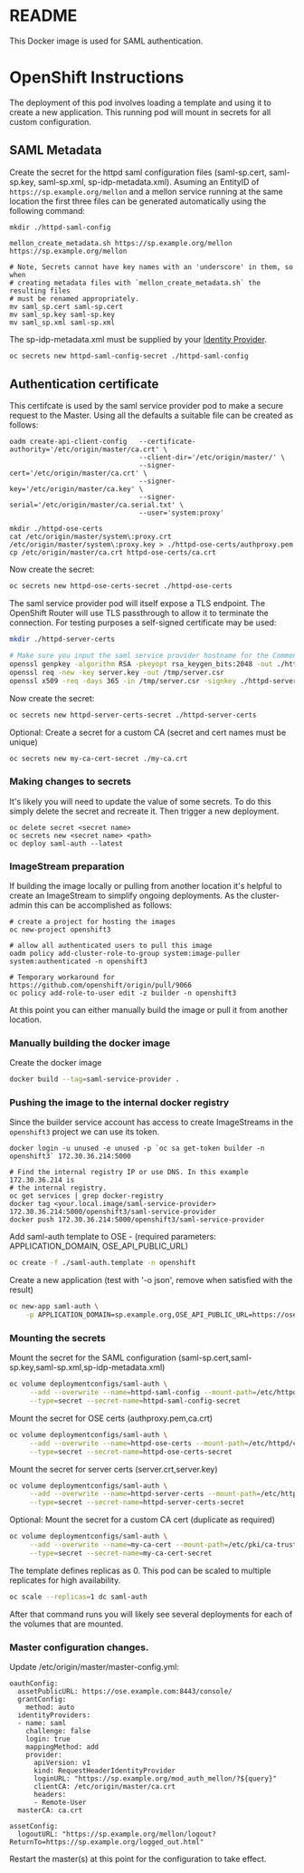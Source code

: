 # README #

This Docker image is used for SAML authentication.

# OpenShift Instructions #
The deployment of this pod involves loading a template and using it to create a
new application.  This running pod will mount in secrets for all custom
configuration.

## SAML Metadata
Create the secret for the httpd saml configuration files (saml-sp.cert,
saml-sp.key, saml-sp.xml, sp-idp-metadata.xml).  Asuming an EntityID of
`https://sp.example.org/mellon` and a mellon service running at the same
location the first three files can be generated automatically using the
following command:

```
mkdir ./httpd-saml-config

mellon_create_metadata.sh https://sp.example.org/mellon https://sp.example.org/mellon

# Note, Secrets cannot have key names with an 'underscore' in them, so when
# creating metadata files with `mellon_create_metadata.sh` the resulting files
# must be renamed appropriately.
mv saml_sp.cert saml-sp.cert
mv saml_sp.key saml-sp.key
mv saml_sp.xml saml-sp.xml
```

The sp-idp-metadata.xml must be supplied by your [Identity Provider](keycloak/testing_with_keycloak.md#creating-the-saml-metadata).


```sh
oc secrets new httpd-saml-config-secret ./httpd-saml-config
```


## Authentication certificate
This certifcate is used by the saml service provider pod to make a secure
request to the Master.  Using all the defaults a suitable file can be created
as follows:

```
oadm create-api-client-config   --certificate-authority='/etc/origin/master/ca.crt' \
                                --client-dir='/etc/origin/master/' \
                                --signer-cert='/etc/origin/master/ca.crt' \
                                --signer-key='/etc/origin/master/ca.key' \
                                --signer-serial='/etc/origin/master/ca.serial.txt' \
                                --user='system:proxy'

mkdir ./httpd-ose-certs
cat /etc/origin/master/system\:proxy.crt /etc/origin/master/system\:proxy.key > ./httpd-ose-certs/authproxy.pem
cp /etc/origin/master/ca.crt httpd-ose-certs/ca.crt
```

Now create the secret:

```sh
oc secrets new httpd-ose-certs-secret ./httpd-ose-certs
```

The saml service provider pod will itself expose a TLS endpoint.  The OpenShift
Router will use TLS passthrough to allow it to terminate the connection.  For testing purposes a self-signed certificate may be used:

```sh
mkdir ./httpd-server-certs

# Make sure you input the saml service provider hostname for the Common Name
openssl genpkey -algorithm RSA -pkeyopt rsa_keygen_bits:2048 -out ./httpd-server-certs/server.key
openssl req -new -key server.key -out /tmp/server.csr
openssl x509 -req -days 365 -in /tmp/server.csr -signkey ./httpd-server-certs/server.key -out ./httpd-server-certs/server.crt
```

Now create the secret:
```sh
oc secrets new httpd-server-certs-secret ./httpd-server-certs
```

Optional: Create a secret for a custom CA (secret and cert names must be unique)
```sh
oc secrets new my-ca-cert-secret ./my-ca.crt
```

### Making changes to secrets
It's likely you will need to update the value of some secrets.  To do this
simply delete the secret and recreate it.  Then trigger a new deployment.

```
oc delete secret <secret name>
oc secrets new <secret name> <path>
oc deploy saml-auth --latest
```

### ImageStream preparation
If building the image locally or pulling from another location it's helpful to
create an ImageStream to simplify ongoing deployments.  As the cluster-admin
this can be accomplished as follows:

```
# create a project for hosting the images
oc new-project openshift3

# allow all authenticated users to pull this image
oadm policy add-cluster-role-to-group system:image-puller system:authenticated -n openshift3

# Temporary workaround for https://github.com/openshift/origin/pull/9066
oc policy add-role-to-user edit -z builder -n openshift3

```

At this point you can either manually build the image or pull it from another location.

### Manually building the docker image
Create the docker image
```sh
docker build --tag=saml-service-provider .
```

### Pushing the image to the internal docker registry

Since the builder service account has access to create ImageStreams in the
`openshift3` project we can use its token.

```
docker login -u unused -e unused -p `oc sa get-token builder -n openshift3` 172.30.36.214:5000

# Find the internal registry IP or use DNS. In this example 172.30.36.214 is
# the internal registry.
oc get services | grep docker-registry
docker tag <your.local.image/saml-service-provider> 172.30.36.214:5000/openshift3/saml-service-provider
docker push 172.30.36.214:5000/openshift3/saml-service-provider

```

Add saml-auth template to OSE - (required parameters: APPLICATION_DOMAIN, OSE_API_PUBLIC_URL)
```sh
oc create -f ./saml-auth.template -n openshift
```


Create a new application (test with '-o json', remove when satisfied with the result)
```sh
oc new-app saml-auth \
    -p APPLICATION_DOMAIN=sp.example.org,OSE_API_PUBLIC_URL=https://ose.example.com:8443/oauth/authorize -o json
```


### Mounting the secrets

Mount the secret for the SAML configuration (saml-sp.cert,saml-sp.key,saml-sp.xml,sp-idp-metadata.xml)
```sh
oc volume deploymentconfigs/saml-auth \
     --add --overwrite --name=httpd-saml-config --mount-path=/etc/httpd/conf/saml \
     --type=secret --secret-name=httpd-saml-config-secret
```

Mount the secret for OSE certs (authproxy.pem,ca.crt)
```sh
oc volume deploymentconfigs/saml-auth \
     --add --overwrite --name=httpd-ose-certs --mount-path=/etc/httpd/conf/ose_certs \
     --type=secret --secret-name=httpd-ose-certs-secret
```

Mount the secret for server certs (server.crt,server.key)
```sh
oc volume deploymentconfigs/saml-auth \
     --add --overwrite --name=httpd-server-certs --mount-path=/etc/httpd/conf/server_certs \
     --type=secret --secret-name=httpd-server-certs-secret
```

Optional: Mount the secret for a custom CA cert (duplicate as required)
```sh
oc volume deploymentconfigs/saml-auth \
     --add --overwrite --name=my-ca-cert --mount-path=/etc/pki/ca-trust/source/anchors/my-ca.crt \
     --type=secret --secret-name=my-ca-cert-secret
```

The template defines replicas as 0.  This pod can be scaled to multiple
replicates for high availability.
```sh
oc scale --replicas=1 dc saml-auth
```

After that command runs you will likely see several deployments for each of the
volumes that are mounted.

### Master configuration changes.

Update /etc/origin/master/master-config.yml:
```
oauthConfig:
  assetPublicURL: https://ose.example.com:8443/console/
  grantConfig:
    method: auto
  identityProviders:
  - name: saml
    challenge: false
    login: true
    mappingMethod: add
    provider:
      apiVersion: v1
      kind: RequestHeaderIdentityProvider
      loginURL: "https://sp.example.org/mod_auth_mellon/?${query}"
      clientCA: /etc/origin/master/ca.crt
      headers:
      - Remote-User
  masterCA: ca.crt

```

```
assetConfig:
  logoutURL: "https://sp.example.org/mellon/logout?ReturnTo=https://sp.example.org/logged_out.html"
```

Restart the master(s) at this point for the configuration to take effect.
